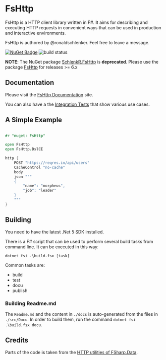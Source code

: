 
FsHttp
======

FsHttp is a HTTP client library written in F#. It aims for describing and executing HTTP requests in convenient ways that can be used in production and interactive environments.

FsHttp is authored by @ronaldschlenker. Feel free to leave a message.

[![NuGet Badge](http://img.shields.io/nuget/v/FsHttp.svg?style=flat)](https://www.nuget.org/packages/FsHttp) ![build status](https://github.com/fsprojects/FsHttp/actions/workflows/push-master_pull-request.yml/badge.svg?event=push)

**NOTE**: The NuGet package [SchlenkR.FsHttp](https://www.nuget.org/packages/SchlenkR.FsHttp) is **deprecated**. Please use the package [FsHttp](https://www.nuget.org/packages/FsHttp) for releases >= 6.x

Documentation
-------------

Please visit the [FsHttp Documentation](https://fsprojects.github.io/FsHttp) site.

You can also have a the [Integration Tests](src/Tests) that show various use cases.


A Simple Example
----------------

```fsharp

#r "nuget: FsHttp"

open FsHttp
open FsHttp.DslCE

http {
    POST "https://reqres.in/api/users"
    CacheControl "no-cache"
    body
    json """
    {
        "name": "morpheus",
        "job": "leader"
    }
    """
}
```


Building
--------

You need to have the latest .Net 5 SDK installed.

There is a F# script that can be used to perform several build tasks from command line. It can be executed in this way:

`dotnet fsi .\build.fsx [task]`

Common tasks are:

* build
* test
* docu
* publish

### Building Readme.md

The `Readme.md` and the content in `./docs` is auto-generated from the files in `./src/Docu`. In order to build them, run the command `dotnet fsi .\build.fsx docu`.


Credits
-------

Parts of the code is taken from the [HTTP utilities of FSharp.Data](https://fsprojects.github.io/FSharp.Data/library/Http.html).
